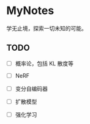 # MyNotes
学无止境，探索一切未知的可能。

## TODO

- [ ] 概率论，包括 KL 散度等
- [ ] NeRF
- [ ] 变分自编码器
- [ ] 扩散模型
- [ ] 强化学习


